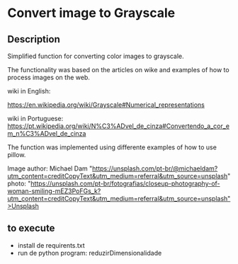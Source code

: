 # Convert image to Grayscale

## Description
Simplified function for converting color images to grayscale.

The functionality was based on the articles on wike and examples of how to process images on the web.

wiki in English:

https://en.wikipedia.org/wiki/Grayscale#Numerical_representations

wiki in Portuguese:
https://pt.wikipedia.org/wiki/N%C3%ADvel_de_cinza#Convertendo_a_cor_em_n%C3%ADvel_de_cinza

The function was implemented using differente examples of how to use pillow.

Image
author: Michael Dam 
"https://unsplash.com/pt-br/@michaeldam?utm_content=creditCopyText&utm_medium=referral&utm_source=unsplash"
photo:
"https://unsplash.com/pt-br/fotografias/closeup-photography-of-woman-smiling-mEZ3PoFGs_k?utm_content=creditCopyText&utm_medium=referral&utm_source=unsplash">Unsplash</a>
    

## to execute
- install de requirents.txt
- run de python program: reduzirDimensionalidade
